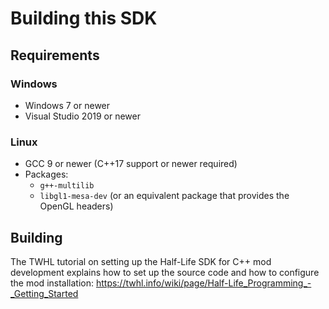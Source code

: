 # Building this SDK

## Requirements

### Windows

* Windows 7 or newer
* Visual Studio 2019 or newer

### Linux

* GCC 9 or newer (C++17 support or newer required)
* Packages:
    * `g++-multilib`
    * `libgl1-mesa-dev` (or an equivalent package that provides the OpenGL headers)

## Building

The TWHL tutorial on setting up the Half-Life SDK for C++ mod development explains how to set up the source code and how to configure the mod installation: https://twhl.info/wiki/page/Half-Life_Programming_-_Getting_Started
